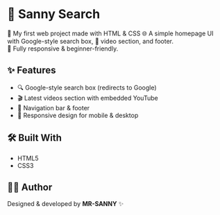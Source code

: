 # 🔎 Sanny Search

🚀 My first web project made with HTML & CSS
🌐 A simple homepage UI with Google-style search box, 🎥 video section, and footer.  
📱 Fully responsive & beginner-friendly.  

## ✨ Features
- 🔍 Google-style search box (redirects to Google)
- 🎬 Latest videos section with embedded YouTube
- 📑 Navigation bar & footer
- 📱 Responsive design for mobile & desktop

## 🛠️ Built With
- HTML5  
- CSS3  

## 👨‍💻 Author
Designed & developed by **MR-SANNY** ✨
